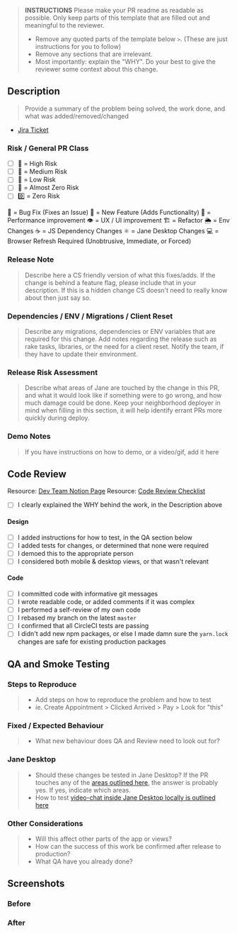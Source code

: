 > **INSTRUCTIONS**
> Please make your PR readme as readable as possible. Only keep parts of this template that are filled out and meaningful to the reviewer.
>
> - Remove any quoted parts of the template below `>`. (These are just instructions for you to follow)
> - Remove any sections that are irrelevant.
> - Most importantly: explain the "WHY". Do your best to give the reviewer some context about this change.

## Description
> Provide a summary of the problem being solved, the work done, and what was added/removed/changed

- [Jira Ticket](https://janeapp.atlassian.net/browse/...)

### Risk / General PR Class
- [ ] 🔴 = High Risk
- [ ] 🔶 = Medium Risk
- [ ] 💚 = Low Risk
- [ ] 💜 = Almost Zero Risk
- [ ] 0️⃣ = Zero Risk

🐛 = Bug Fix (Fixes an Issue)
🌟 = New Feature (Adds Functionality)
🏇 = Performance improvement
👁 = UX / UI improvement
🏗 = Refactor
🌦 = Env Changes
☕️ = JS Dependency Changes
⚛️ = Jane Desktop Changes
💻 = Browser Refresh Required (Unobtrusive, Immediate, or Forced)

### Release Note
> Describe here a CS friendly version of what this fixes/adds. If the change is behind a feature flag, please include that in your description. If this is a hidden change CS doesn't need to really know about then just say so.

### Dependencies / ENV / Migrations / Client Reset
> Describe any migrations, dependencies or ENV variables that are required for this change. Add notes regarding the release such as rake tasks, libraries, or the need for a client reset. Notify the team, if they have to update their environment.

### Release Risk Assessment
> Describe what areas of Jane are touched by the change in this PR, and what it would look like if something were to go wrong, and how much damage could be done. Keep your neighborhood deployer in mind when filling in this section, it will help identify errant PRs more quickly during deploy.

### Demo Notes
> If you have instructions on how to demo, or a video/gif, add it here

## Code Review
Resource: [Dev Team Notion Page](https://www.notion.so/janeapp/Dev-Team-f06c6eb2ccca4066bc63fc1ac1bd2549)
Resource: [Code Review Checklist](https://www.notion.so/janeapp/Code-Review-checklist-2c510c527ac7470c902a5e8f25f9db3c)

- [ ] I clearly explained the WHY behind the work, in the Description above

#### Design
- [ ] I added instructions for how to test, in the QA section below
- [ ] I added tests for changes, or determined that none were required
- [ ] I demoed this to the appropriate person
- [ ] I considered both mobile & desktop views, or that wasn't relevant

#### Code
- [ ] I committed code with informative git messages
- [ ] I wrote readable code, or added comments if it was complex
- [ ] I performed a self-review of my own code
- [ ] I rebased my branch on the latest `master`
- [ ] I confirmed that all CircleCI tests are passing
- [ ] I didn't add new npm packages, or else I made damn sure the `yarn.lock` changes are safe for existing production packages

## QA and Smoke Testing
### Steps to Reproduce
> - Add steps on how to reproduce the problem and how to test
> - ie. Create Appointment > Clicked Arrived > Pay > Look for "this"

### Fixed / Expected Behaviour
> - What new behaviour does QA and Review need to look out for?

### Jane Desktop
> - Should these changes be tested in Jane Desktop? If the PR touches any of the [areas outlined here](https://www.notion.so/janeapp/Jane-Desktop-a10c9c06b180487982a3ef67d6163db9#9ea43281537e458089a87229e7281612), the answer is probably yes. If yes, indicate which areas.
> - How to test [video-chat inside Jane Desktop locally is outlined here](https://github.com/janeapp/jane_electron/blob/master/README.md#testing-video-chat)

### Other Considerations
> - Will this affect other parts of the app or views?
> - How can the success of this work be confirmed after release to production?
> - What QA have you already done?

## Screenshots
### Before
### After
